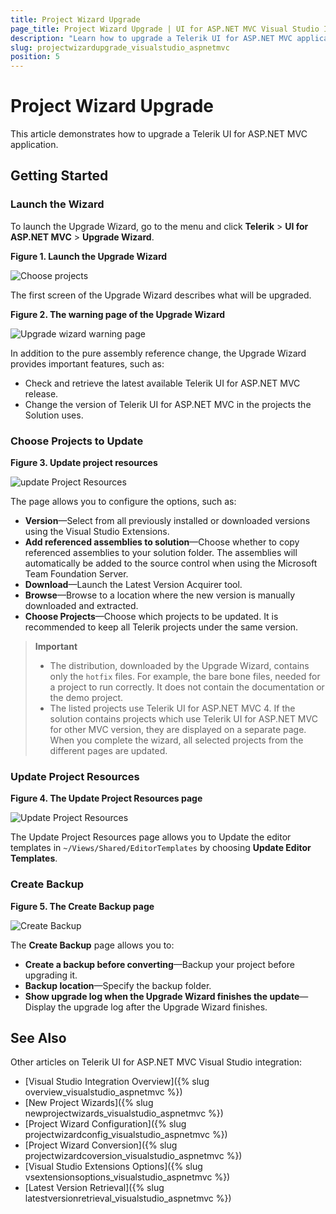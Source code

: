 ```yaml
---
title: Project Wizard Upgrade
page_title: Project Wizard Upgrade | UI for ASP.NET MVC Visual Studio Integration
description: "Learn how to upgrade a Telerik UI for ASP.NET MVC application."
slug: projectwizardupgrade_visualstudio_aspnetmvc
position: 5
---
```


# Project Wizard Upgrade

This article demonstrates how to upgrade a Telerik UI for ASP.NET MVC application.

## Getting Started

### Launch the Wizard

To launch the Upgrade Wizard, go to the menu and click **Telerik** > **UI for ASP.NET MVC** > **Upgrade Wizard**.

**Figure 1. Launch the Upgrade Wizard**

![Choose projects](/aspnet-mvc/vs-integration/images/upgrade_menu.png)

The first screen of the Upgrade Wizard describes what will be upgraded.

**Figure 2. The warning page of the Upgrade Wizard**

![Upgrade wizard warning page](/aspnet-mvc/vs-integration/images/upgrade_warning.png)

In addition to the pure assembly reference change, the Upgrade Wizard provides important features, such as:
- Check and retrieve the latest available Telerik UI for ASP.NET MVC release.
- Change the version of Telerik UI for ASP.NET MVC in the projects the Solution uses.

### Choose Projects to Update

**Figure 3. Update project resources**

![update Project Resources](/aspnet-mvc/vs-integration/images/upgrade1.png)

The page allows you to configure the options, such as:

- **Version**&mdash;Select from all previously installed or downloaded versions using the Visual Studio Extensions.
- **Add referenced assemblies to solution**&mdash;Choose whether to copy referenced assemblies to your solution folder. The assemblies will automatically be added to the source control when using the Microsoft Team Foundation Server.
- **Download**&mdash;Launch the Latest Version Acquirer tool.
- **Browse**&mdash;Browse to a location where the new version is manually downloaded and extracted.
- **Choose Projects**&mdash;Choose which projects to be updated. It is recommended to keep all Telerik projects under the same version.

> **Important**
> * The distribution, downloaded by the Upgrade Wizard, contains only the `hotfix` files. For example, the bare bone files, needed for a project to run correctly. It does not contain the documentation or the demo project.
> * The listed projects use Telerik UI for ASP.NET MVC 4. If the solution contains projects which use Telerik UI for ASP.NET MVC for other MVC version, they are displayed on a separate page. When you complete the wizard, all selected projects from the different pages are updated.

### Update Project Resources

**Figure 4. The Update Project Resources page**

![Update Project Resources](/aspnet-mvc/vs-integration/images/upgrade2.png)

The Update Project Resources page allows you to Update the editor templates in `~/Views/Shared/EditorTemplates` by choosing **Update Editor Templates**.

### Create Backup

**Figure 5. The Create Backup page**

![Create Backup](/aspnet-mvc/vs-integration/images/upgrade3.png)

The **Create Backup** page allows you to:

- **Create a backup before converting**&mdash;Backup your project before upgrading it.
- **Backup location**&mdash;Specify the backup folder.
- **Show upgrade log when the Upgrade Wizard finishes the update**&mdash;Display the upgrade log after the Upgrade Wizard finishes.

## See Also

Other articles on Telerik UI for ASP.NET MVC Visual Studio integration:

* [Visual Studio Integration Overview]({% slug overview_visualstudio_aspnetmvc %})
* [New Project Wizards]({% slug newprojectwizards_visualstudio_aspnetmvc %})
* [Project Wizard Configuration]({% slug projectwizardconfig_visualstudio_aspnetmvc %})
* [Project Wizard Conversion]({% slug projectwizardcoversion_visualstudio_aspnetmvc %})
* [Visual Studio Extensions Options]({% slug vsextensionsoptions_visualstudio_aspnetmvc %})
* [Latest Version Retrieval]({% slug latestversionretrieval_visualstudio_aspnetmvc %})
